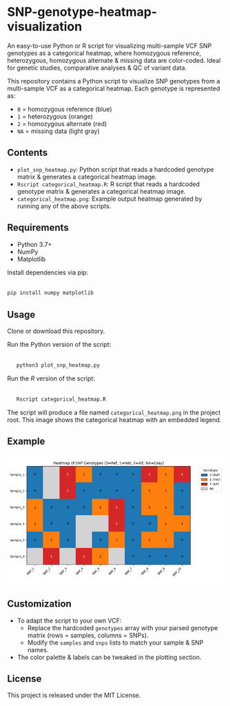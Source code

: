 # SNP-genotype-heatmap-visualization
An easy-to-use Python or R script for visualizing multi-sample VCF SNP genotypes as a categorical heatmap, where homozygous reference, heterozygous, homozygous alternate & missing data are color-coded. Ideal for genetic studies, comparative analyses & QC of variant data. 

This repository contains a Python script to visualize SNP genotypes from a multi-sample VCF as a categorical heatmap. Each genotype is represented as:
- `0` = homozygous reference (blue)
- `1` = heterozygous (orange)
- `2` = homozygous alternate (red)
- `NA` = missing data (light gray)

## Contents

- `plot_snp_heatmap.py`: Python script that reads a hardcoded genotype matrix & generates a categorical heatmap image.
- `Rscript categorical_heatmap.R`: R script that reads a hardcoded genotype matrix & generates a categorical heatmap image.
- `categorical_heatmap.png`: Example output heatmap generated by running any of the above scripts.


## Requirements

- Python 3.7+
- NumPy
- Matplotlib

Install dependencies via pip:

```bash

pip install numpy matplotlib

```

## Usage

Clone or download this repository.

Run the Python version of the script:

```bash
   
   python3 plot_snp_heatmap.py

 ```

Run the *R* version of the script:

```bash

   Rscript categorical_heatmap.R

   ```

The script will produce a file named `categorical_heatmap.png` in the project root. This image shows the categorical heatmap with an embedded legend.

## Example

![Example Heatmap](categorical_heatmap.png)

## Customization

- To adapt the script to your own VCF: 
  - Replace the hardcoded `genotypes` array with your parsed genotype matrix (rows = samples, columns = SNPs).
  - Modify the `samples` and `snps` lists to match your sample & SNP names.
- The color palette & labels can be tweaked in the plotting section.

## License

This project is released under the MIT License. 

